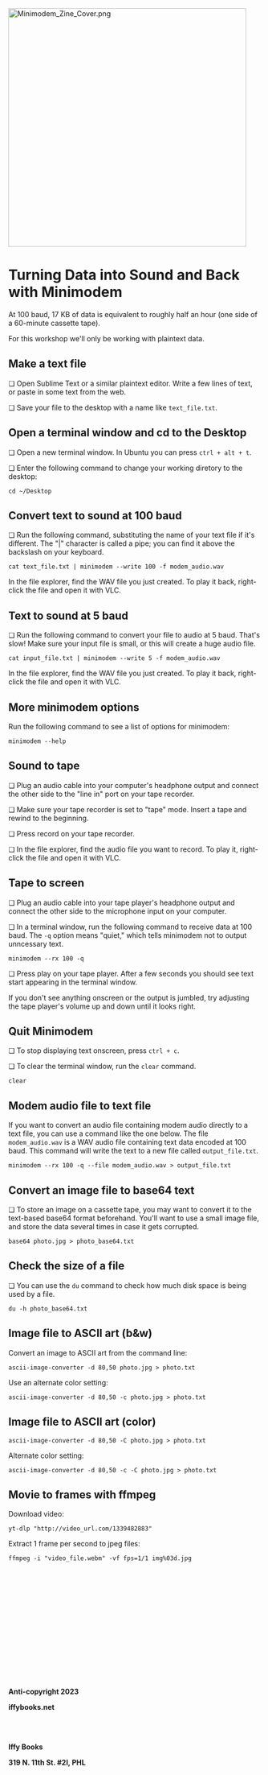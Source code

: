 <img title="" src="images/ade32cf7d73fefcf9bb6089d50b370b8b91eeabd.png" alt="Minimodem_Zine_Cover.png" data-align="center" width="474">

<div style="page-break-after: always;"></div>

# Turning Data into Sound and Back with Minimodem

At 100 baud, 17 KB of data is equivalent to roughly half an hour (one side of a 60-minute cassette tape).

For this workshop we'll only be working with plaintext data.

## Make a text file

❏ Open Sublime Text or a similar plaintext editor. Write a few lines of text, or paste in some text from the web.

❏ Save your file to the desktop with a name like `text_file.txt`.

## Open a terminal window and cd to the Desktop

❏ Open a new terminal window. In Ubuntu you can press `ctrl + alt + t`.

❏ Enter the following command to change your working diretory to the desktop:

```
cd ~/Desktop
```

## Convert text to sound at 100 baud

❏ Run the following command, substituting the name of your text file if it's different. The "|" character is called a pipe; you can find it above the backslash on your keyboard.

```
cat text_file.txt | minimodem --write 100 -f modem_audio.wav
```

In the file explorer, find the WAV file you just created. To play it back, right-click the file and open it with VLC.

## Text to sound at 5 baud

❏ Run the following command to convert your file to audio at 5 baud. That's slow! Make sure your input file is small, or this will create a huge audio file.

```
cat input_file.txt | minimodem --write 5 -f modem_audio.wav
```

In the file explorer, find the WAV file you just created. To play it back, right-click the file and open it with VLC.

## More minimodem options

Run the following command to see a list of options for minimodem:

```
minimodem --help
```

<div style="page-break-after: always;"></div>

## Sound to tape

❏ Plug an audio cable into your computer's headphone output and connect the other side to the "line in" port on your tape recorder.

❏ Make sure your tape recorder is set to "tape" mode. Insert a tape and rewind to the beginning.

❏ Press record on your tape recorder.

❏ In the file explorer, find the audio file you want to record. To play it, right-click the file and open it with VLC.

## Tape to screen

❏ Plug an audio cable into your tape player's headphone output and connect the other side to the microphone input on your computer.

❏ In a terminal window, run the following command to receive data at 100 baud. The `-q` option means "quiet," which tells minimodem not to output unncessary text.

```
minimodem --rx 100 -q
```

❏ Press play on your tape player. After a few seconds you should see text start appearing in the terminal window. 

If you don't see anything onscreen or the output is jumbled, try adjusting the tape player's volume up and down until it looks right.

## Quit Minimodem

❏ To stop displaying text onscreen, press `ctrl + c`. 

❏ To clear the terminal window, run the `clear` command.

```
clear
```

## Modem audio file to text file

If you want to convert an audio file containing modem audio directly to a text file, you can use a command like the one below. The file `modem_audio.wav` is a WAV audio file containing text data encoded at 100 baud. This command will write the text to a new file called `output_file.txt`.

```
minimodem --rx 100 -q --file modem_audio.wav > output_file.txt
```

## Convert an image file to base64 text

❏ To store an image on a cassette tape, you may want to convert it to the text-based base64 format beforehand. You'll want to use a small image file, and store the data several times in case it gets corrupted. 

```
base64 photo.jpg > photo_base64.txt
```

## Check the size of a file

❏ You can use the `du` command to check how much disk space is being used by a file.

```
du -h photo_base64.txt 
```

## Image file to ASCII art (b&w)

Convert an image to ASCII art from the command line:

```
ascii-image-converter -d 80,50 photo.jpg > photo.txt
```

Use an alternate color setting:

```
ascii-image-converter -d 80,50 -c photo.jpg > photo.txt
```

<div style="page-break-after: always;"></div>

## Image file to ASCII art (color)

```
ascii-image-converter -d 80,50 -C photo.jpg > photo.txt
```

Alternate color setting:

```
ascii-image-converter -d 80,50 -c -C photo.jpg > photo.txt
```

## Movie to frames with ffmpeg

Download video:

```
yt-dlp "http://video_url.com/1339482883"
```

Extract 1 frame per second to jpeg files:

```
ffmpeg -i "video_file.webm" -vf fps=1/1 img%03d.jpg
```

<div style="page-break-after: always;"></div>

<br />
<br />
<br />
<br />
<br />
<br />
<br />
<br />
<br />
<br />
<br />
<br />
<br />

**Anti-copyright 2023**

**iffybooks.net**

<br />
<br />

**Iffy Books**&nbsp;

**319 N. 11th St. #2I, PHL**
